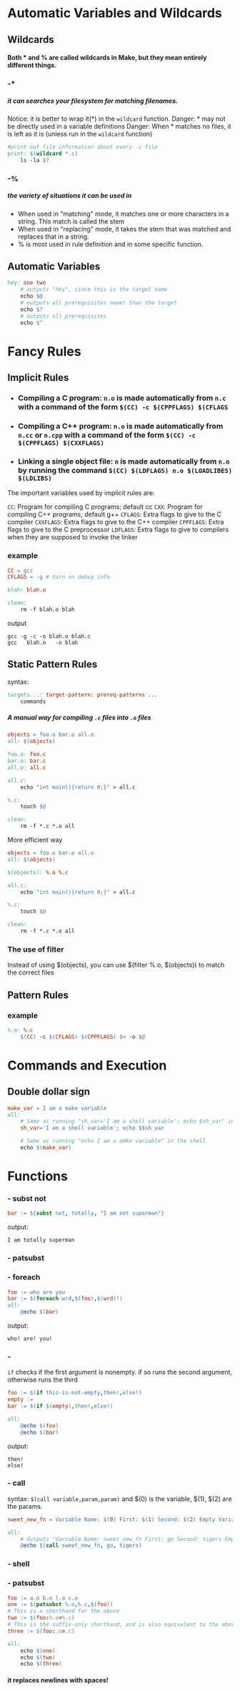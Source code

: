 # Automatic Variables and Wildcards

## Wildcards

#### Both * and % are called wildcards in Make, but they mean entirely different things.
### -* 
##### it can searches your filesystem for matching filenames.
Notice: it is better to wrap it(*) in the `wildcard` function.
Danger: * may not be directly used in a variable definitions
Danger: When * matches no files, it is left as it is (unless run in the `wildcard` function)
```makefile 
#print out file information about every .c file
print: $(wildcard *.c)
	ls -la $?
```
### -% 
##### the variety of situations it can be used in 
- When used in "matching" mode, it matches one or more characters in a string. This match is called the stem
- When used in "replacing" mode, it takes the stem that was matched and replaces that in a string.
- % is most used in rule definition and in some specific function.

## Automatic Variables
```makefile
hey: one two
    # outputs "hey", since this is the target name
    echo $@
    # outputs all prerequisites newer than the target
    echo $?
    # outputs all prerequisites
    echo $^
```

# Fancy Rules

## Implicit Rules
- ### Compiling a C program: `n.o` is made automatically from `n.c` with a command of the form `$(CC) -c $(CPPFLAGS) $(CFLAGS`
- ### Compiling a C++ program: `n.o` is made automatically from `n.cc` or `n.cpp` with a command of the form `$(CC) -c $(CPPFLAGS) $(CXXFLAGS)`
- ### Linking a single object file: `n` is made automatically from `n.o` by running the command `$(CC) $(LDFLAGS) n.o $(LOADLIBES) $(LDLIBS)`

The important variables used by implicit rules are:

`CC`: Program for compiling C programs; default cc
`CXX`: Program for compiling C++ programs; default g++
`CFLAGS`: Extra flags to give to the C compiler
`CXXFLAGS`: Extra flags to give to the C++ compiler
`CPPFLAGS`: Extra flags to give to the C preprocessor
`LDFLAGS`: Extra flags to give to compilers when they are supposed to invoke the linker
### example
```makefile
CC = gcc
CFLAGS = -g # turn on debug info

blah: blah.o

clean:
	rm -f blah.o blah
```
output
```
gcc -g -c -o blah.o blah.c
gcc   blah.o   -o blah
```

## Static Pattern Rules

syntax:
```makefile
targets...: target-pattern: prereq-patterns ...
    commands
```
##### A manual way for compiling `.c` files into `.o` files
```makefile
objects = foo.o bar.o all.o
all: $(objects)

foo.o: foo.c
bar.o: bar.c
all.o: all.c

all.c:
	echo "int main(){return 0;}" > all.c

%.c:
	touch $@

clean:
	rm -f *.c *.o all
```
More efficient way
```makefile
objects = foo.o bar.o all.o
all: $(objects)

$(objects): %.o %.c

all.c:
	echo "int main(){return 0;}" > all.c

%.c:
	touch $@

clean:
	rm -f *.c *.o all
```
### The use of filter
Instead of using \$(objects), you can use \$(filter \%.o, \$(objects)) to match the correct files

## Pattern Rules

### example
```makefile
%.o: %.c
    $(CC) -c $(CFLAGS) $(CPPFLAGS) $< -o $@ 
```
# Commands and Execution

## Double dollar sign
```makefile
make_var = I am a make variable
all:
	# Same as running "sh_var='I am a shell variable'; echo $sh_var" in the shell
	sh_var='I am a shell variable'; echo $$sh_var

	# Same as running "echo I am a amke variable" in the shell
	echo $(make_var)
```
# Functions
### - subst not
```makefile
bar := ${subst not, totally, "I am not superman"}
```
output:
```
I am totally superman
```
### - patsubst

### - foreach
```makefile
foo := who are you
bar := $(foreach wrd,$(foo),$(wrd)!)
all:
    @echo $(bar)
```
output:
```
who! are! you!
```
### - 
`if` checks if the first argument is nonempty.
if so runs the second argument, otherwise runs the third
```makefile
foo := $(if this-is-not-empty,then!,else!)
empty :=
bar := $(if $(empty),then!,else!)

all:
	@echo $(foo)
	@echo $(bar)
```
output:
```
then!
else!
```
### - call
syntax: `$(call variable,param,param)`
and \$(0) is the variable, \$(1), \$(2) are the params.
```makefile
sweet_new_fn = Variable Name: $(0) First: $(1) Second: $(2) Empty Variable: $(3)

all:
	# Outputs "Variable Name: sweet_new_fn First: go Second: tigers Empty Variable:"
	@echo $(call sweet_new_fn, go, tigers)
```
### - shell 
### - patsubst
```makefile
foo := a.o b.o l.a c.o
one := $(patsubst %.o,%.c,$(foo))
# This is a shorthand for the above
two := $(foo:%.o=%.c)
# This is the suffix-only shorthand, and is also equivalent to the above.
three := $(foo:.o=.c)

all:
	echo $(one)
	echo $(two)
	echo $(three) 
```
#### it replaces newlines with spaces! 
